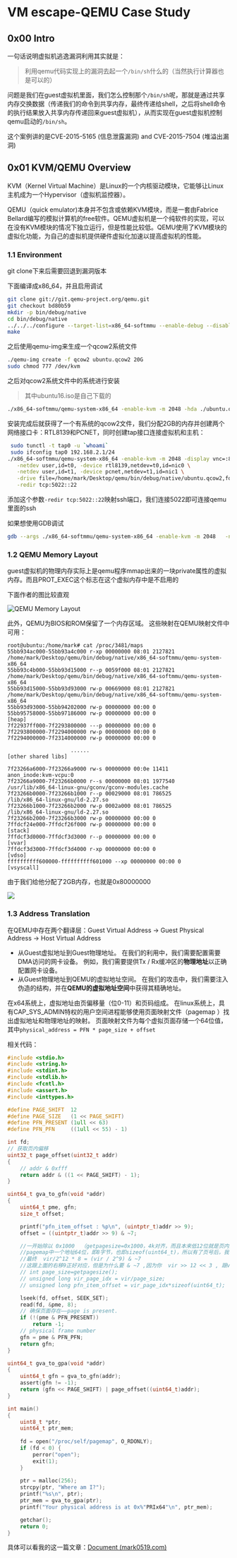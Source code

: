 # VM escape-QEMU Case Study

## 0x00 Intro

一句话说明虚拟机逃逸漏洞利用其实就是：

> 利用qemu代码实现上的漏洞去起一个`/bin/sh`什么的（当然执行计算器也是可以的）

问题是我们在guest虚拟机里面，我们怎么控制那个`/bin/sh`呢，那就是通过共享内存交换数据（传递我们的命令到共享内存，最终传递给shell，之后将shell命令的执行结果放入共享内存传递回来guest虚拟机），从而实现在guest虚拟机控制qemu启动的`/bin/sh`。

这个案例讲的是CVE-2015-5165 (信息泄露漏洞) and CVE-2015-7504 (堆溢出漏洞)

## 0x01 KVM/QEMU Overview

KVM（Kernel Virtual Machine）是Linux的一个内核驱动模块，它能够让Linux主机成为一个Hypervisor（虚拟机监控器）。

QEMU（quick emulator)本身并不包含或依赖KVM模块，而是一套由Fabrice Bellard编写的模拟计算机的free软件。QEMU虚拟机是一个纯软件的实现，可以在没有KVM模块的情况下独立运行，但是性能比较低。QEMU使用了KVM模块的虚拟化功能，为自己的虚拟机提供硬件虚拟化加速以提高虚拟机的性能。

### 1.1 Environment 

git clone下来后需要回退到漏洞版本

下面编译成x86_64，并且启用调试

```bash
git clone git://git.qemu-project.org/qemu.git
git checkout bd80b59
mkdir -p bin/debug/native
cd bin/debug/native
../../../configure --target-list=x86_64-softmmu --enable-debug --disable-werror
make
```

之后使用qemu-img来生成一个qcow2系统文件

````bash
./qemu-img create -f qcow2 ubuntu.qcow2 20G
sudo chmod 777 /dev/kvm
````

之后对qcow2系统文件中的系统进行安装

> 其中ubuntu16.iso是自己下载的

````bash
./x86_64-softmmu/qemu-system-x86_64 -enable-kvm -m 2048 -hda ./ubuntu.qcow2 -cdrom '/home/mark/vm/ubuntu16.iso'
````

安装完成后就获得了一个有系统的qcow2文件，我们分配2GB的内存并创建两个网络接口卡：RTL8139和PCNET，同时创建tap接口连接虚拟机和主机：

````bash
 sudo tunctl -t tap0 -u `whoami`
 sudo ifconfig tap0 192.168.2.1/24
./x86_64-softmmu/qemu-system-x86_64 -enable-kvm -m 2048 -display vnc=:89 \
   -netdev user,id=t0, -device rtl8139,netdev=t0,id=nic0 \
   -netdev user,id=t1, -device pcnet,netdev=t1,id=nic1 \
   -drive file=/home/mark/Desktop/qemu/bin/debug/native/ubuntu.qcow2,format=qcow2,if=ide,cache=writeback \
   -redir tcp:5022::22
````

添加这个参数`-redir tcp:5022::22`映射ssh端口，我们连接5022即可连接qemu里面的ssh

如果想使用GDB调试

````bash
gdb --args ./x86_64-softmmu/qemu-system-x86_64 -enable-kvm -m 2048   -netdev user,id=t0, -device rtl8139,netdev=t0,id=nic0    -redir tcp:5022::22    -netdev user,id=t1, -device pcnet,netdev=t1,id=nic1    -drive file=/home/mark/Desktop/qemu/bin/debug/native/ubuntu.qcow2,format=qcow2,if=ide,cache=writeback
````

### 1.2 QEMU Memory Layout

guest虚拟机的物理内存实际上是qemu程序mmap出来的一块private属性的虚拟内存。而且PROT_EXEC这个标志在这个虚拟内存中是不启用的

下面作者的图比较直观

![QEMU Memory Layout](http://pic.giantbranch.cn/pic/1561273670649.jpg)

此外，QEMU为BIOS和ROM保留了一个内存区域。 这些映射在QEMU映射文件中可用：

````
root@ubuntu:/home/mark# cat /proc/3481/maps
55bb934ac000-55bb93a4c000 r-xp 00000000 08:01 2127821                    /home/mark/Desktop/qemu/bin/debug/native/x86_64-softmmu/qemu-system-x86_64
55bb93c4b000-55bb93d15000 r--p 0059f000 08:01 2127821                    /home/mark/Desktop/qemu/bin/debug/native/x86_64-softmmu/qemu-system-x86_64
55bb93d15000-55bb93d93000 rw-p 00669000 08:01 2127821                    /home/mark/Desktop/qemu/bin/debug/native/x86_64-softmmu/qemu-system-x86_64
55bb93d93000-55bb94202000 rw-p 00000000 00:00 0 
55bb95758000-55bb97186000 rw-p 00000000 00:00 0                          [heap]
7f22937ff000-7f2293800000 ---p 00000000 00:00 0 
7f2293800000-7f2294000000 rw-p 00000000 00:00 0 
7f2294000000-7f2314000000 rw-p 00000000 00:00 0 

					......												[other shared libs]

7f23266a6000-7f23266a9000 rw-s 00000000 00:0e 11411                      anon_inode:kvm-vcpu:0
7f23266a9000-7f23266b0000 r--s 00000000 08:01 1977540                    /usr/lib/x86_64-linux-gnu/gconv/gconv-modules.cache
7f23266b0000-7f23266b1000 r--p 00029000 08:01 786525                     /lib/x86_64-linux-gnu/ld-2.27.so
7f23266b1000-7f23266b2000 rw-p 0002a000 08:01 786525                     /lib/x86_64-linux-gnu/ld-2.27.so
7f23266b2000-7f23266b3000 rw-p 00000000 00:00 0 
7ffdcf24e000-7ffdcf26f000 rw-p 00000000 00:00 0                          [stack]
7ffdcf3d0000-7ffdcf3d3000 r--p 00000000 00:00 0                          [vvar]
7ffdcf3d3000-7ffdcf3d4000 r-xp 00000000 00:00 0                          [vdso]
ffffffffff600000-ffffffffff601000 --xp 00000000 00:00 0                  [vsyscall]
````

由于我们给他分配了2GB内存，也就是0x80000000

![](https://pic1.imgdb.cn/item/636cf35216f2c2beb1681ed9.png)

### 1.3 Address Translation

在QEMU中存在两个翻译层：Guest Virtual Address → Guest Physical Address → Host Virtual Address

- 从Guest虚拟地址到Guest物理地址。 在我们的利用中，我们需要配置需要DMA访问的网卡设备。 例如，我们需要提供Tx / Rx缓冲区的**物理地址**以正确配置网卡设备。
- 从Guest物理地址到QEMU的虚拟地址空间。 在我们的攻击中，我们需要注入伪造的结构，并在**QEMU的虚拟地址空间**中获得其精确地址。

在x64系统上，虚拟地址由页偏移量（位0-11）和页码组成。 在linux系统上，具有CAP_SYS_ADMIN特权的用户空间进程能够使用页面映射文件（pagemap ）找出虚拟地址和物理地址的映射。 页面映射文件为每个虚拟页面存储一个64位值，其中`physical_address = PFN * page_size + offset`

相关代码：

````c
#include <stdio.h>
#include <string.h>
#include <stdint.h>
#include <stdlib.h>
#include <fcntl.h>
#include <assert.h>
#include <inttypes.h>

#define PAGE_SHIFT  12
#define PAGE_SIZE   (1 << PAGE_SHIFT)
#define PFN_PRESENT (1ull << 63)
#define PFN_PFN     ((1ull << 55) - 1)

int fd;
// 获取页内偏移
uint32_t page_offset(uint32_t addr)
{
	// addr & 0xfff
    return addr & ((1 << PAGE_SHIFT) - 1);
}

uint64_t gva_to_gfn(void *addr)
{
    uint64_t pme, gfn;
    size_t offset;

    printf("pfn_item_offset : %p\n", (uintptr_t)addr >> 9);
    offset = ((uintptr_t)addr >> 9) & ~7;

    //一开始除以 0x1000  （getpagesize=0x1000，4k对齐，而且本来低12位就是页内索引，需要去掉），即除以2**12, 这就获取了页号了，
    //pagemap中一个地址64位，即8字节，也即sizeof(uint64_t)，所以有了页号后，我们需要乘以8去找到对应的偏移从而获得对应的物理地址
    //最终  vir/2^12 * 8 = (vir / 2^9) & ~7 
    //这跟上面的右移9正好对应，但是为什么要 & ~7 ,因为你  vir >> 12 << 3 , 跟vir >> 9 是有区别的，vir >> 12 << 3低3位肯定是0，所以通过& ~7将低3位置0
    // int page_size=getpagesize();
    // unsigned long vir_page_idx = vir/page_size;
    // unsigned long pfn_item_offset = vir_page_idx*sizeof(uint64_t);

    lseek(fd, offset, SEEK_SET);
    read(fd, &pme, 8);
    // 确保页面存在——page is present.
    if (!(pme & PFN_PRESENT))
        return -1;
    // physical frame number 
    gfn = pme & PFN_PFN;
    return gfn;
}

uint64_t gva_to_gpa(void *addr)
{
    uint64_t gfn = gva_to_gfn(addr);
    assert(gfn != -1);
    return (gfn << PAGE_SHIFT) | page_offset((uint64_t)addr);
}

int main()
{
    uint8_t *ptr;
    uint64_t ptr_mem;
    
    fd = open("/proc/self/pagemap", O_RDONLY);
    if (fd < 0) {
        perror("open");
        exit(1);
    }
    
    ptr = malloc(256);
    strcpy(ptr, "Where am I?");
    printf("%s\n", ptr);
    ptr_mem = gva_to_gpa(ptr);
    printf("Your physical address is at 0x%"PRIx64"\n", ptr_mem);

    getchar();
    return 0;
}
````

具体可以看我的这一篇文章：[Document (mark0519.com)](https://blog.mark0519.com/#/pwnable/221108-gva2gpa)


